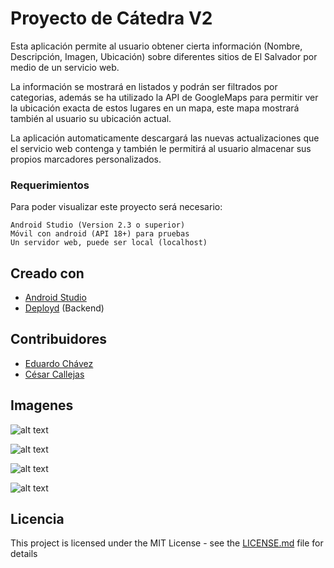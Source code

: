 # Proyecto de Cátedra V2
Esta aplicación permite al usuario obtener cierta información (Nombre, Descripción, Imagen, Ubicación) sobre diferentes sitios de El Salvador por medio de un servicio web.

La información se mostrará en listados y podrán ser filtrados por categorias, además se ha utilizado la API de GoogleMaps para permitir ver la ubicación exacta de estos lugares en un mapa, este mapa mostrará también al usuario su ubicación actual.

La aplicación automaticamente descargará las nuevas actualizaciones que el servicio web contenga y también le permitirá al usuario almacenar sus propios marcadores personalizados.

### Requerimientos
Para poder visualizar este proyecto será necesario:

```
Android Studio (Version 2.3 o superior)
Móvil con android (API 18+) para pruebas 
Un servidor web, puede ser local (localhost)
```

## Creado con

* [Android Studio](https://developer.android.com/studio/index.html) 
* [Deployd](http://deployd.com/)  (Backend)

## Contribuidores

* [Eduardo Chávez](https://github.com/eduardo3150)
* [César Callejas](https://github.com/LyckanSv)

## Imagenes

![alt text](http://i.imgur.com/3gNNlLN.png "Logo Title Text 1")

![alt text](http://i.imgur.com/w0R5kDu.png "Logo Title Text 1")

![alt text](http://i.imgur.com/dnVo4D1.png "Logo Title Text 1")

![alt text](http://i.imgur.com/YOqwsCv.png "Logo Title Text 1")

## Licencia

This project is licensed under the MIT License - see the [LICENSE.md](LICENSE) file for details
